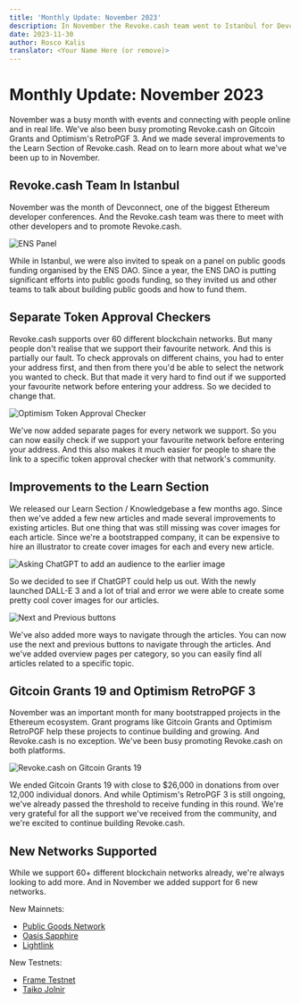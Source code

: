 ```yaml
---
title: 'Monthly Update: November 2023'
description: In November the Revoke.cash team went to Istanbul for Devconnect. November was also the month of Gitcoin Grants 19 and Optimism's RetroPGF 3, providing us with important funding to continue building Revoke.cash.
date: 2023-11-30
author: Rosco Kalis
translator: <Your Name Here (or remove)>
---
```


# Monthly Update: November 2023

November was a busy month with events and connecting with people online and in real life. We've also been busy promoting Revoke.cash on Gitcoin Grants and Optimism's RetroPGF 3. And we made several improvements to the Learn Section of Revoke.cash. Read on to learn more about what we've been up to in November.

## Revoke.cash Team In Istanbul

November was the month of Devconnect, one of the biggest Ethereum developer conferences. And the Revoke.cash team was there to meet with other developers and to promote Revoke.cash.

![ENS Panel](/assets/images/blog/2023/monthly-update-november/ens-panel.jpg)

While in Istanbul, we were also invited to speak on a panel on public goods funding organised by the ENS DAO. Since a year, the ENS DAO is putting significant efforts into public goods funding, so they invited us and other teams to talk about building public goods and how to fund them.

## Separate Token Approval Checkers

Revoke.cash supports over 60 different blockchain networks. But many people don't realise that we support their favourite network. And this is partially our fault. To check approvals on different chains, you had to enter your address first, and then from there you'd be able to select the network you wanted to check. But that made it very hard to find out if we supported your favourite network before entering your address. So we decided to change that.

![Optimism Token Approval Checker](/assets/images/blog/2023/monthly-update-november/optimism-token-approval-checker.jpg)

We've now added separate pages for every network we support. So you can now easily check if we support your favourite network before entering your address. And this also makes it much easier for people to share the link to a specific token approval checker with that network's community.

## Improvements to the Learn Section

We released our Learn Section / Knowledgebase a few months ago. Since then we've added a few new articles and made several improvements to existing articles. But one thing that was still missing was cover images for each article. Since we're a bootstrapped company, it can be expensive to hire an illustrator to create cover images for each and every new article.

![Asking ChatGPT to add an audience to the earlier image](/assets/images/blog/2023/monthly-update-november/cover-images.jpg)

So we decided to see if ChatGPT could help us out. With the newly launched DALL-E 3 and a lot of trial and error we were able to create some pretty cool cover images for our articles.

![Next and Previous buttons](/assets/images/blog/2023/monthly-update-november/next-previous-buttons.jpg)

We've also added more ways to navigate through the articles. You can now use the next and previous buttons to navigate through the articles. And we've added overview pages per category, so you can easily find all articles related to a specific topic.

## Gitcoin Grants 19 and Optimism RetroPGF 3

November was an important month for many bootstrapped projects in the Ethereum ecosystem. Grant programs like Gitcoin Grants and Optimism RetroPGF help these projects to continue building and growing. And Revoke.cash is no exception. We've been busy promoting Revoke.cash on both platforms.

![Revoke.cash on Gitcoin Grants 19](/assets/images/blog/2023/monthly-update-november/gitcoin-grants-19.png)

We ended Gitcoin Grants 19 with close to $26,000 in donations from over 12,000 individual donors. And while Optimism's RetroPGF 3 is still ongoing, we've already passed the threshold to receive funding in this round. We're very grateful for all the support we've received from the community, and we're excited to continue building Revoke.cash.

## New Networks Supported

While we support 60+ different blockchain networks already, we're always looking to add more. And in November we added support for 6 new networks.

New Mainnets:

- [Public Goods Network](/token-approval-checker/pgn)
- [Oasis Sapphire](/token-approval-checker/oasis-sapphire)
- [Lightlink](/token-approval-checker/lightlink)

New Testnets:

- [Frame Testnet](/token-approval-checker/frame-testnet)
- [Taiko Jolnir](/token-approval-checker/taiko-jolnir)
